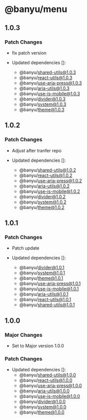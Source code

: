 # @banyu/menu

## 1.0.3

### Patch Changes

- fix patch version

- Updated dependencies []:
  - @banyu/shared-utils@1.0.3
  - @banyu/react-utils@1.0.3
  - @banyu/use-aria-press@1.0.3
  - @banyu/aria-utils@1.0.3
  - @banyu/use-is-mobile@1.0.3
  - @banyu/divider@1.0.3
  - @banyu/system@1.0.3
  - @banyu/theme@1.0.3

## 1.0.2

### Patch Changes

- Adjust after tranfer repo

- Updated dependencies []:
  - @banyu/shared-utils@1.0.2
  - @banyu/react-utils@1.0.2
  - @banyu/use-aria-press@1.0.2
  - @banyu/aria-utils@1.0.2
  - @banyu/use-is-mobile@1.0.2
  - @banyu/divider@1.0.2
  - @banyu/system@1.0.2
  - @banyu/theme@1.0.2

## 1.0.1

### Patch Changes

- Patch update

- Updated dependencies []:
  - @banyu/divider@1.0.1
  - @banyu/system@1.0.1
  - @banyu/theme@1.0.1
  - @banyu/use-aria-press@1.0.1
  - @banyu/use-is-mobile@1.0.1
  - @banyu/aria-utils@1.0.1
  - @banyu/react-utils@1.0.1
  - @banyu/shared-utils@1.0.1

## 1.0.0

### Major Changes

- Set to Major version 1.0.0

### Patch Changes

- Updated dependencies []:
  - @banyu/shared-utils@1.0.0
  - @banyu/react-utils@1.0.0
  - @banyu/use-aria-press@1.0.0
  - @banyu/aria-utils@1.0.0
  - @banyu/use-is-mobile@1.0.0
  - @banyu/divider@1.0.0
  - @banyu/system@1.0.0
  - @banyu/theme@1.0.0
